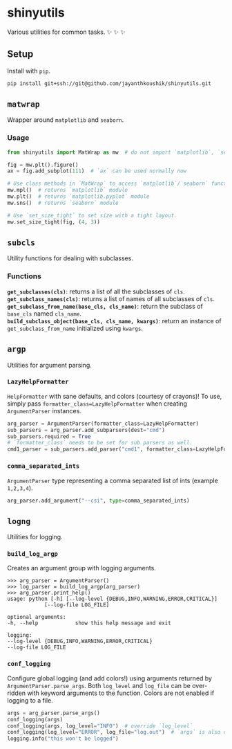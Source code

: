 # shinyutils
Various utilities for common tasks. :sparkles: :sparkles: :sparkles:

## Setup
Install with `pip`.

```bash
pip install git+ssh://git@github.com/jayanthkoushik/shinyutils.git
```

## `matwrap`
Wrapper around `matplotlib` and `seaborn`.
### Usage
```python
from shinyutils import MatWrap as mw  # do not import `matplotlib`, `seaborn`

fig = mw.plt().figure()
ax = fig.add_subplot(111)  # `ax` can be used normally now

# Use class methods in `MatWrap` to access `matplotlib`/`seaborn` functions.
mw.mpl()  # returns `matplotlib` module
mw.plt()  # returns `matplotlib.pyplot` module
mw.sns()  # returns `seaborn` module

# Use `set_size_tight` to set size with a tight layout.
mw.set_size_tight(fig, (4, 3))
```

## `subcls`
Utility functions for dealing with subclasses.
### Functions
__`get_subclasses(cls)`__: returns a list of all the subclasses of `cls`.<br>
__`get_subclass_names(cls)`__: returns a list of names of all subclasses of `cls`.<br>
__`get_subclass_from_name(base_cls, cls_name)`__: return the subclass of `base_cls` named `cls_name`.<br>
__`build_subclass_object(base_cls, cls_name, kwargs)`__: return an instance of `get_subclass_from_name` initialized using `kwargs`.

## `argp`
Utilities for argument parsing.
### `LazyHelpFormatter`
`HelpFormatter` with sane defaults, and colors (courtesy of crayons)! To use, simply pass `formatter_class=LazyHelpFormatter` when creating `ArgumentParser` instances.

```python
arg_parser = ArgumentParser(formatter_class=LazyHelpFormatter)
sub_parsers = arg_parser.add_subparsers(dest="cmd")
sub_parsers.required = True
# `formatter_class` needs to be set for sub parsers as well.
cmd1_parser = sub_parsers.add_parser("cmd1", formatter_class=LazyHelpFormatter)
```

### `comma_separated_ints`
`ArgumentParser` type representing a comma separated list of ints (example `1,2,3,4`).
```python    
arg_parser.add_argument("--csi", type=comma_separated_ints)
```

## `logng`
Utilities for logging.
### `build_log_argp`
Creates an argument group with logging arguments.
```
>>> arg_parser = ArgumentParser()
>>> log_parser = build_log_argp(arg_parser)
>>> arg_parser.print_help()
usage: python [-h] [--log-level {DEBUG,INFO,WARNING,ERROR,CRITICAL}]
            [--log-file LOG_FILE]

optional arguments:
-h, --help            show this help message and exit

logging:
--log-level {DEBUG,INFO,WARNING,ERROR,CRITICAL}
--log-file LOG_FILE
```

### `conf_logging`
Configure global logging (and add colors!) using arguments returned by `ArgumentParser.parse_args`. Both `log_level` and `log_file` can be over-ridden with keyword arguments to the function. Colors are not enabled if logging to a file.
```python
args = arg_parser.parse_args()
conf_logging(args)
conf_logging(args, log_level="INFO")  # override `log_level`
conf_logging(log_level="ERROR", log_file="log.out")  # `args` is also optional
logging.info("this won't be logged")
```
